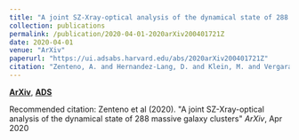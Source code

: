 ```yaml
---
title: "A joint SZ-Xray-optical analysis of the dynamical state of 288 massive galaxy clusters"
collection: publications
permalink: /publication/2020-04-01-2020arXiv200401721Z
date: 2020-04-01
venue: "ArXiv"
paperurl: "https://ui.adsabs.harvard.edu/abs/2020arXiv200401721Z"
citation: "Zenteno, A. and Hernandez-Lang, D. and Klein, M. and Vergara Cervantes, C. and Hollowood, D.~L. and Bhargava, S. and Palmese, A. and Strazzullo, V. and Romer, A.~K. and Mohr, J.~J. and Jeltema, T. and Saro, A. and Lidman, C. and Gruen, D. and Ojeda, V. and Katzenberger, A. and Aguena, M. and Allam, S. and Avila, S. and Bertin, E. and Brooks, D. and Buckley-Geer, E. and Burke, D.~L. and Carnero Rosell, A. and Carrasco Kind, M. and Carretero, J. and Castander, F.~J. and Costanzi, M. and da Costa, L.~N. and De Vicente, J. and Desai, S. and Diehl, H.~T. and Doel, P. and Eifler, T.~F. and Evrard, A.~E. and Flaugher, B. and Floyd, B. and Fosalba, P. and Frieman, J. and Garc'ia-Bellido, J. and Gerdes, D.~W. and Gonzalez, J.~R. and Gruendl, R.~A. and Gschwend, J. and Gutierrez, G. and Hartley, W.~G. and Hinton, S.~R. and Honscheid, K. and James, D.~J. and Kuehn, K. and Lahav, O. and Lima, M. and Maia, M.~A.~G. and March, M. and McDonald, M. and Melchior, P. and Menanteau, F. and Miquel, R. and Ogand o, R.~L.~C. and Paz-Chinch'on, F. and Plazas, A.~A. and Rykoff, E.~S. and Roodman, A. and Sanchez, E. and Scarpine, V. and Schubnell, M. and Serrano, S. and Sevilla-Noarbe, I. and Smith, M. and Soares-Santos, M. and Suchyta, E. and Swanson, M.~E.~C. and Tarle, G. and Thomas, D. and Varga, T.~N. and Walker, A.~R. and Wilkinson, R.~D.. &quot;A joint SZ-Xray-optical analysis of the dynamical state of 288 massive galaxy clusters.&quot; <i>ArXiv</i>, Apr 2020"
---
```


[**ArXiv**](https://arxiv.org/abs/2004.01721), [**ADS**](https://ui.adsabs.harvard.edu/abs/2020arXiv200401721Z)

Recommended citation: Zenteno et al (2020). "A joint SZ-Xray-optical analysis of the dynamical state of 288 massive galaxy clusters" <i>ArXiv</i>, Apr 2020
